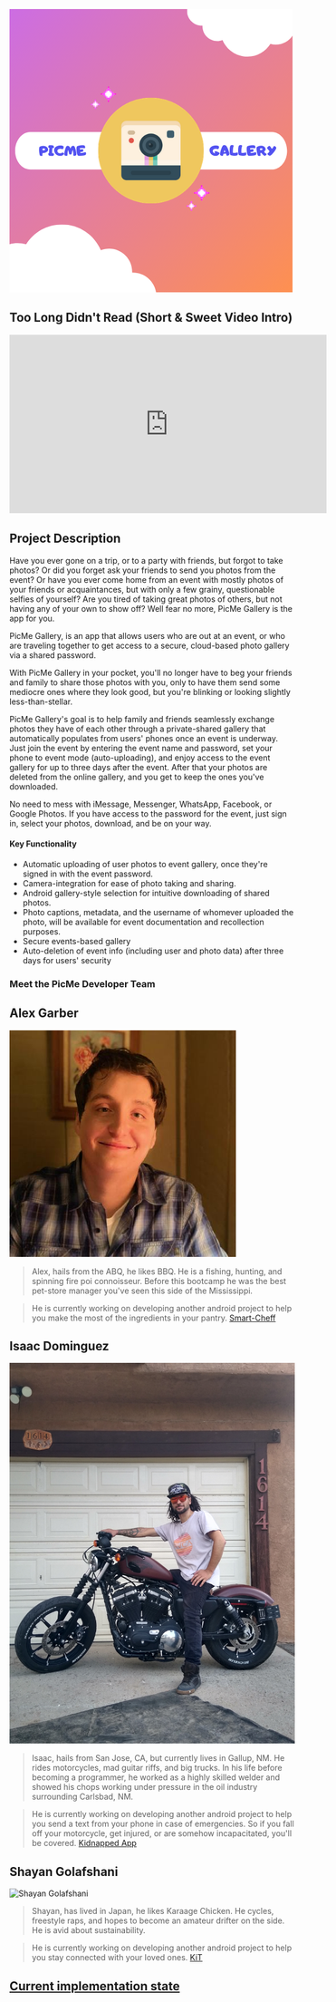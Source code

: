 ![PicMe Gallery](image/picme-gallery-logo.png)

## Too Long Didn't Read (Short & Sweet Video Intro)

<iframe width="560" height="315" src="https://www.youtube.com/watch?v=tHq5ygjAuYQ&feature=youtu.be" frameborder="0" allow="accelerometer; autoplay; clipboard-write; encrypted-media; gyroscope; picture-in-picture" allowfullscreen></iframe>


## Project Description
Have you ever gone on a trip, or to a party with friends, but forgot to take photos? Or did you forget ask your friends to send you photos from the event? 
Or have you ever come
home from an event with mostly photos of your friends or acquaintances, but with only a few grainy, questionable selfies of yourself? Are you tired of taking great photos of others, but not having any of your own to show off? Well fear no more, PicMe Gallery is the app for you.

PicMe Gallery, is an app that allows users who are out at an event, or who are traveling together to get access to a secure, cloud-based photo gallery via a shared password.

With PicMe Gallery in your pocket, you'll no longer have to beg your friends and family to share those photos with you, only to have
them send some mediocre ones where they look good, but you're blinking or looking slightly less-than-stellar.

PicMe Gallery's goal is to 
help family and friends seamlessly exchange photos they have of each other through a private-shared gallery that automatically populates from users' phones once an event is underway. Just join the event by entering the event name and password, set your phone to event mode (auto-uploading), and enjoy access to the event gallery for up to three days after the event. After that your photos are deleted from the online gallery, and you get to keep the ones you've downloaded.

No need to mess with iMessage, Messenger, WhatsApp, Facebook, or Google Photos. If you have access to the password for the event, just sign in, select your photos, download, and be on your way.

#### Key Functionality

* Automatic uploading of user photos to event gallery, once they're signed in with the event password.
* Camera-integration for ease of photo taking and sharing.
* Android gallery-style selection for intuitive downloading of shared photos.
* Photo captions, metadata, and the username of whomever uploaded the photo, will be available for event documentation and recollection purposes.
* Secure events-based gallery
* Auto-deletion of event info (including user and photo data) after three days for users' security

### Meet the PicMe Developer Team


## Alex Garber
![Alex Garber](image/alex.jpg)

> Alex, hails from the ABQ, he likes BBQ. He is a fishing, hunting, and spinning fire poi connoisseur.
Before this bootcamp he was the best pet-store manager you've seen this side of the Mississippi.

> He is currently working on developing another android project to help you make the most of the ingredients
in your pantry. [Smart-Cheff](https://alex-garber.github.io/smart-cheff/)

## Isaac Dominguez
![Isaac Dominguez](image/isaac.jpg)

> Isaac, hails from San Jose, CA, but currently lives in Gallup, NM. He rides motorcycles, mad guitar riffs, and big trucks.
> In his life before becoming a programmer, he worked as a highly skilled welder and showed his chops working under pressure
> in the oil industry surrounding Carlsbad, NM.

> He is currently working on developing another android project to help you send a text from your phone in case of emergencies. 
> So if you fall off your motorcycle, get injured, or are somehow incapacitated, you'll be covered.
> [Kidnapped App](https://shifdub.github.io/kidnapped/)

## Shayan Golafshani
![Shayan Golafshani](image/shayan.jpg)

> Shayan, has lived in Japan, he likes Karaage Chicken. He cycles, freestyle raps, and hopes to become
an amateur drifter on the side. He is avid about sustainability. 

> He is currently working on developing another android project to help you stay connected with your loved ones.
> [KiT](https://shayan-golafshani.github.io/keep-in-touch/)



## [Current implementation state](work/current-implementation.md)

[//]: # (Geo-fencing seems pretty rad though!. Maybe we can eventually use it? https://developer.android.com/training/location/geofencing However, we don't want our app to be dependent on it.)














